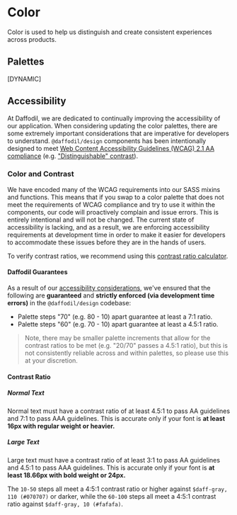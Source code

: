 # Color
Color is used to help us distinguish and create consistent experiences across products.

## Palettes
[DYNAMIC]

## Accessibility
At Daffodil, we are dedicated to continually improving the accessibility of our application. When considering updating the color palettes, there are some extremely important considerations that are imperative for developers to understand. `@daffodil/design` components has been intentionally designed to meet [Web Content Accessibility Guidelines (WCAG) 2.1 AA compliance](https://www.w3.org/TR/WCAG21) (e.g. ["Distinguishable" contrast](https://www.w3.org/TR/WCAG21/#distinguishable)).

### Color and Contrast
We have encoded many of the WCAG requirements into our SASS mixins and functions. This means that if you swap to a color palette that does not meet the requirements of WCAG compliance and try to use it within the components, our code will proactively complain and issue errors. This is entirely intentional and will not be changed. The current state of accessibility is lacking, and as a result, we are enforcing accessibility requirements at development time in order to make it easier for developers to accommodate these issues before they are in the hands of users.

To verify contrast ratios, we recommend using this [contrast ratio calculator](https://contrast-ratio.com/).

#### Daffodil Guarantees
As a result of our [accessibility considerations](./accessibility#color-and-contrast), we've ensured that the following are **guaranteed** and **strictly enforced (via development time errors)** in the `@daffodil/design` codebase:

* Palette steps "70" (e.g. 80 - 10) apart guarantee at least a 7:1 ratio.
* Palette steps "60" (e.g. 70 - 10) apart guarantee at least a 4.5:1 ratio.

> Note, there may be smaller palette increments that allow for the contrast ratios to be met (e.g. "20/70" passes a 4.5:1 ratio), but this is not consistently reliable across and within palettes, so please use this at your discretion.

#### Contrast Ratio

##### Normal Text
Normal text must have a contrast ratio of at least 4.5:1 to pass AA guidelines and 7:1 to pass AAA guidelines. This is accurate only if your font is **at least 16px with regular weight or heavier.**

##### Large Text
Large text must have a contrast ratio of at least 3:1 to pass AA guidelines and 4.5:1 to pass AAA guidelines. This is accurate only if your font is **at least 18.66px with bold weight or 24px.**

The `10-50` steps all meet a 4:5:1 contrast ratio or higher against `$daff-gray, 110 (#070707)` or darker, while the `60-100` steps all meet a 4:5:1 contrast ratio against `$daff-gray, 10 (#fafafa)`.

